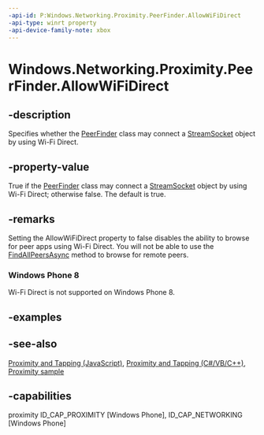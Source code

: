 ```yaml
---
-api-id: P:Windows.Networking.Proximity.PeerFinder.AllowWiFiDirect
-api-type: winrt property
-api-device-family-note: xbox
---
```


<!-- Property syntax
public bool AllowWiFiDirect { get;  set; }
-->

# Windows.Networking.Proximity.PeerFinder.AllowWiFiDirect

## -description
Specifies whether the [PeerFinder](peerfinder.md) class may connect a [StreamSocket](../windows.networking.sockets/streamsocket_streamsocket_1221375020.md) object by using Wi-Fi Direct.

## -property-value
True if the [PeerFinder](peerfinder.md) class may connect a [StreamSocket](../windows.networking.sockets/streamsocket_streamsocket_1221375020.md) object by using Wi-Fi Direct; otherwise false. The default is true.

## -remarks
Setting the AllowWiFiDirect property to false disables the ability to browse for peer apps using Wi-Fi Direct. You will not be able to use the [FindAllPeersAsync](peerfinder_findallpeersasync_830195586.md) method to browse for remote peers.

### Windows Phone 8

Wi-Fi Direct is not supported on Windows Phone 8. 

## -examples

## -see-also
[Proximity and Tapping (JavaScript)](https://docs.microsoft.com/previous-versions/windows/apps/hh465229(v=win.10)), [Proximity and Tapping (C#/VB/C++)](https://docs.microsoft.com/previous-versions/windows/apps/hh465221(v=win.10)), [Proximity sample](https://github.com/microsoftarchive/msdn-code-gallery-microsoft/tree/master/Official%20Windows%20Platform%20Sample/Proximity%20sample)

## -capabilities
proximity
ID_CAP_PROXIMITY [Windows Phone], ID_CAP_NETWORKING [Windows Phone]
